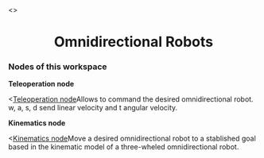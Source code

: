 <>
<h1 align="center">Omnidirectional Robots</h1>


<h3 id="#content">Nodes of this workspace</h3>
<b>Teleoperation node</b>
<p><<a href="#https://github.com/LuisJongInd/Lab_CASCi/blob/master/omni_robots/src/communication_nodes/scripts/teleop_omni.py">Teleoperation node</a>Allows
to command the desired omnidirectional robot. w, a, s, d send linear velocity and t angular velocity. </p>
<b>Kinematics node</b>
<p><<a href="#https://github.com/LuisJongInd/Lab_CASCi/blob/master/omni_robots/src/communication_nodes/scripts/omni_kinematics.py
">Kinematics node</a>Move a desired omnidirectional robot to a stablished goal based in the kinematic model of a three-wheled omnidirectional robot.</p>


  

